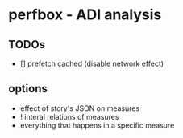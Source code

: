 # perfbox - ADI analysis

## TODOs

* [] prefetch cached (disable network effect)

## options

* effect of story's JSON on measures
* ! interal relations of measures
* everything that happens in a specific measure
